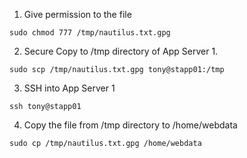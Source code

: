 1. Give permission to the file
```
sudo chmod 777 /tmp/nautilus.txt.gpg
```

2. Secure Copy to /tmp directory of App Server 1.
```
sudo scp /tmp/nautilus.txt.gpg tony@stapp01:/tmp
```

3. SSH into App Server 1
```
ssh tony@stapp01
```

4. Copy the file from /tmp directory to /home/webdata
```
sudo cp /tmp/nautilus.txt.gpg /home/webdata
```